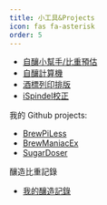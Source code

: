 ```yaml
---
title: 小工具&Projects
icon: fas fa-asterisk
order: 5
---
```


- [自釀小幫手/比重預估](/brewutils/watercalc/BA.htm)
- [自釀計算機](/brewutils/brewcal.htm)
- [酒標列印排版](/brewutils/collage/index.htm)
- [iSpindel校正](/brewutils/calibrationSG.htm)

我的 Github projects:

- [BrewPiLess](https://github.com/vitotai/BrewPiLess)
- [BrewManiacEx](https://github.com/vitotai/BrewManiacEsp8266)
- [SugarDoser](https://github.com/vitotai/SugarDropper)

釀造比重記錄
- [我的釀造記錄](/brewlogs/index.html)

